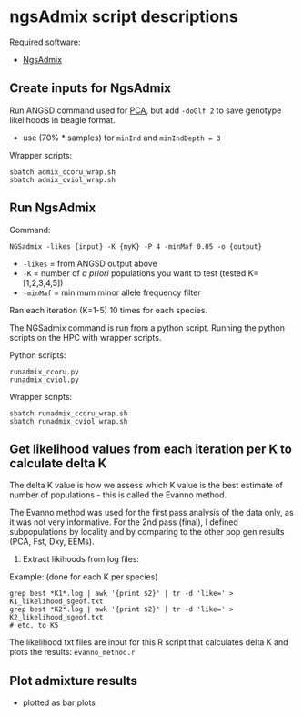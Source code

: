 # ngsAdmix script descriptions

Required software:
- [NgsAdmix](http://www.popgen.dk/software/index.php/NgsAdmix)

## Create inputs for NgsAdmix

Run ANGSD command used for [PCA](../A_PCA/readme.md), but add `-doGlf 2` to save genotype likelihoods in beagle format.
  - use (70% \* samples) for `minInd` and `minIndDepth = 3`

Wrapper scripts:
```
sbatch admix_ccoru_wrap.sh
sbatch admix_cviol_wrap.sh
```

## Run NgsAdmix

Command:
```
NGSadmix -likes {input} -K {myK} -P 4 -minMaf 0.05 -o {output}
```
- `-likes` = from ANGSD output above
- `-K` = number of *a priori* populations you want to test (tested K=[1,2,3,4,5])
- `-minMaf` = minimum minor allele frequency filter

Ran each iteration (K=1-5) 10 times for each species.

The NGSadmix command is run from a python script. Running the python scripts on the HPC with wrapper scripts.

Python scripts:
```
runadmix_ccoru.py
runadmix_cviol.py
```

Wrapper scripts:
```
sbatch runadmix_ccoru_wrap.sh
sbatch runadmix_cviol_wrap.sh
```

## Get likelihood values from each iteration per K to calculate delta K
The delta K value is how we assess which K value is the best estimate of number of populations - this is called the Evanno method.

The Evanno method was used for the first pass analysis of the data only, as it was not very informative. For the 2nd pass (final), I defined subpopulations by locality and by comparing to the other pop gen results (PCA, Fst, Dxy, EEMs).

1. Extract likihoods from log files:

Example: (done for each K per species)
```
grep best *K1*.log | awk '{print $2}' | tr -d 'like=' > K1_likelihood_sgeof.txt
grep best *K2*.log | awk '{print $2}' | tr -d 'like=' > K2_likelihood_sgeof.txt
# etc. to K5
```

The likelihood txt files are input for this R script that calculates delta K and plots the results: `evanno_method.r`

## Plot admixture results
- plotted as bar plots
